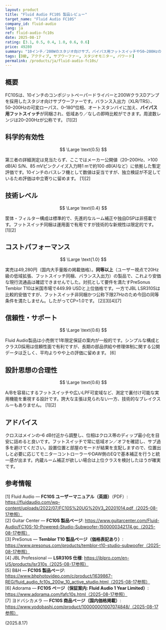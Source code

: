 ```yaml
---
layout: product
title: "Fluid Audio FC10S 製品レビュー"
target_name: "Fluid Audio FC10S"
company_id: fluid-audio
lang: ja
ref: fluid-audio-fc10s
date: 2025-08-17
rating: [3.1, 0.5, 0.4, 1.0, 0.6, 0.6]
price: 49280
summary: "10インチ／200Wのスタジオ向けサブ。バイパス用フットスイッチや50–200HzのLPFなど実用機能は揃いますが、公開計測が乏しく高度なDSPも非搭載です。"
tags: [D級, アクティブ, サブウーファー, スタジオモニター, パワード]
permalink: /products/ja/fluid-audio-fc10s/
---
```

## 概要

FC10Sは、10インチのコンポジットペーパードライバーと200WクラスDアンプを採用したスタジオ向けサブウーファーです。バランス入出力（XLR/TRS）、50–200Hzの可変ローパス、0–180°位相、オートスタンバイに加え、**バイパス用フットスイッチ**が同梱され、低域あり／なしの即時比較ができます。周波数レンジは20–200Hzが公称です。 [1][2]

## 科学的有効性

$$ \Large \text{0.5} $$

第三者の詳細測定は見当たらず、ここではメーカー公開値（20–200Hz、>100 dB(A) S/N、85 mVピンクノイズ入力時1 mで約100 dB(A)など）に依拠した暫定評価です。10インチのバスレフ機として数値は妥当ですが、独立検証が不足しているため評価は中立寄りに留めます。 [1][2]

## 技術レベル

$$ \Large \text{0.4} $$

筐体・フィルター構成は標準的で、先進的なルーム補正や独自DSPは非搭載です。フットスイッチ同梱は運用面で有用ですが技術的な新規性は限定的です。 [1][2]

## コストパフォーマンス

$$ \Large \text{1.0} $$

実売は49,280円（国内大手量販の掲載価格）。**同等以上**（ユーザー視点で20Hz級の低域拡張、フットスイッチ同梱、バランス入出力）の製品で、これより安価な現行流通品は確認できませんでした。対抗として要件を満たすPreSonus Temblor T10は米国市場で449.99 USDと上位価格です。一方でJBL LSR310Sは比較的安価ですが、フットスイッチ非同梱かつ公称下限27Hzのため今回の同等条件を満たしません。したがってCP=1.0です。 [2][3][4][7]

## 信頼性・サポート

$$ \Large \text{0.6} $$

Fluid Audio製品は小売側で1年限定保証の案内が一般的です。シンプルな構成とクラスD採用は信頼性面で有利ですが、長期の部品供給や修理体制に関する公開データは乏しく、平均よりやや上の評価に留めます。 [6]

## 設計思想の合理性

$$ \Large \text{0.6} $$

A/Bを容易にするフットスイッチや広いLPF可変域など、測定で裏付け可能な実用機能を重視する設計です。誇大な主張は見られない一方、技術的なブレイクスルーもありません。 [1][2]

## アドバイス

クロスはメインの–6 dB付近から調整し、位相はクロス帯のディップ最小化を目安に詰めると良いです。フットスイッチで常に低域オン／オフを確認し、サブ過多を避けてください。設置位置と部屋のモードが結果を支配しますので、位置出しと必要に応じてモニターコントローラーやDAW側のEQで基本補正を行うと統一感が出ます。内蔵ルーム補正が欲しい場合は上位クラスを検討したほうが確実です。

## 参考情報

[1] Fluid Audio — **FC10S ユーザーマニュアル（英語）**（PDF）: https://fluidaudio.com/wp-content/uploads/2022/07/FC10S%20UG%20V3_20201014.pdf（2025-08-17参照）  
[2] Guitar Center — **FC10S 製品ページ**: https://www.guitarcenter.com/Fluid-Audio/FC10S-10-Powered-Studio-Subwoofer-1500000342174.gc（2025-08-17参照）  
[3] PreSonus — **Temblor T10 製品ページ（価格表記あり）**: https://www.presonus.com/products/temblor-t10-studio-subwoofer（2025-08-17参照）  
[4] JBL Professional — **LSR310S 仕様**: https://jblpro.com/en-US/products/lsr310s（2025-08-17参照）  
[5] B&H — **FC10S 製品ページ**: https://www.bhphotovideo.com/c/product/1639867-REG/fluid_audio_fc10s_200w_10_active_studio.html（2025-08-17参照）  
[6] Adorama — **FC10S ページ（保証案内: Fluid Audio 1 Year Limited）**: https://www.adorama.com/fafc10s.html（2025-08-17参照）  
[7] ヨドバシカメラ — **FC10S 商品ページ（国内価格掲載）**: https://www.yodobashi.com/product/100000001007074848/（2025-08-17参照）

(2025.8.17)

